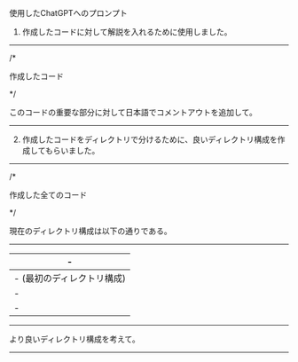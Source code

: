 使用したChatGPTへのプロンプト

1. 作成したコードに対して解説を入れるために使用しました。
   
  ---
  
  /*
  
  作成したコード
  
  */
  
  このコードの重要な部分に対して日本語でコメントアウトを追加して。
  
  ---

2. 作成したコードをディレクトリで分けるために、良いディレクトリ構成を作成してもらいました。
  ---
  /*
  
  作成した全てのコード
  
  */
  
  現在のディレクトリ構成は以下の通りである。
  
  ----------
  | -
  | -
  | - (最初のディレクトリ構成)
  | -
  | -
  ----------
  より良いディレクトリ構成を考えて。
  
  ---
